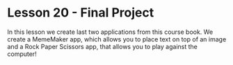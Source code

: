 # Lesson 20 - Final Project

In this lesson we create last two applications from this course book. We create a MemeMaker app, which allows you to place text on top of an image and a Rock Paper Scissors app, that allows you to play against the computer!
